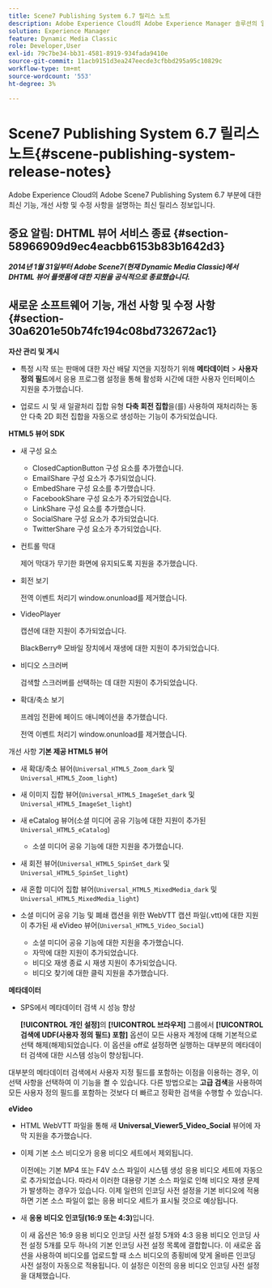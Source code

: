 ```yaml
---
title: Scene7 Publishing System 6.7 릴리스 노트
description: Adobe Experience Cloud의 Adobe Experience Manager 솔루션의 일부인 Adobe Scene7 Publishing System 6.7에 대한 최신 기능, 개선 사항 및 수정 사항을 설명하는 최신 릴리스 정보입니다.
solution: Experience Manager
feature: Dynamic Media Classic
role: Developer,User
exl-id: 79c7be34-bb31-4581-8919-934fada9410e
source-git-commit: 11acb9151d3ea247eecde3cfbbd295a95c10829c
workflow-type: tm+mt
source-wordcount: '553'
ht-degree: 3%

---
```


# Scene7 Publishing System 6.7 릴리스 노트{#scene-publishing-system-release-notes}

Adobe Experience Cloud의 Adobe Scene7 Publishing System 6.7 부분에 대한 최신 기능, 개선 사항 및 수정 사항을 설명하는 최신 릴리스 정보입니다.

## 중요 알림: DHTML 뷰어 서비스 종료 {#section-58966909d9ec4eacbb6153b83b1642d3}

***2014년 1월 31일부터 Adobe Scene7(현재 Dynamic Media Classic)에서 DHTML 뷰어 플랫폼에 대한 지원을 공식적으로 종료했습니다.***

## 새로운 소프트웨어 기능, 개선 사항 및 수정 사항 {#section-30a6201e50b74fc194c08bd732672ac1}

**자산 관리 및 게시**

* 특정 시작 또는 판매에 대한 자산 배달 지연을 지정하기 위해 **메타데이터** > **사용자 정의 필드**&#x200B;에서 응용 프로그램 설정을 통해 활성화 시간에 대한 사용자 인터페이스 지원을 추가했습니다.

<!--   [More information](http://help.adobe.com/en_US/scene7/using/WS08F62297-36A5-4c35-9D4E-5BE38C41D39C.html). -->

* 업로드 시 및 새 일괄처리 집합 유형 **다축 회전 집합**&#x200B;을(를) 사용하여 재처리하는 동안 다축 2D 회전 집합을 자동으로 생성하는 기능이 추가되었습니다.

<!--   [More information](http://help.adobe.com/en_US/scene7/using/WSf6ef983f54a76485-20cc30b112624e7b244-7fff.html). -->

**HTML5 뷰어 SDK**

<!-- The *Adobe Scene7 HTML5 Viewers SDK* is available as part of the SDK download from Adobe Developer Connection.

[More information](http://help.adobe.com/en_US/scene7/using/WSd4272150f67705c11b002eec12fcba4dee6-8000.html). -->

* 새 구성 요소

   * ClosedCaptionButton 구성 요소를 추가했습니다.
   * EmailShare 구성 요소가 추가되었습니다.
   * EmbedShare 구성 요소를 추가했습니다.
   * FacebookShare 구성 요소가 추가되었습니다.
   * LinkShare 구성 요소를 추가했습니다.
   * SocialShare 구성 요소가 추가되었습니다.
   * TwitterShare 구성 요소가 추가되었습니다.

* 컨트롤 막대

  제어 막대가 무기한 화면에 유지되도록 지원을 추가했습니다.

* 회전 보기

  전역 이벤트 처리기 window.onunload를 제거했습니다.

* VideoPlayer

  캡션에 대한 지원이 추가되었습니다.

  BlackBerry® 모바일 장치에서 재생에 대한 지원이 추가되었습니다.

* 비디오 스크러버

  검색할 스크러버를 선택하는 데 대한 지원이 추가되었습니다.

* 확대/축소 보기

  프레임 전환에 페이드 애니메이션을 추가했습니다.

  전역 이벤트 처리기 window.onunload를 제거했습니다.

개선 사항
**기본 제공 HTML5 뷰어**

* 새 확대/축소 뷰어(`Universal_HTML5_Zoom_dark` 및 `Universal_HTML5_Zoom_light`)
* 새 이미지 집합 뷰어(`Universal_HTML5_ImageSet_dark` 및 `Universal_HTML5_ImageSet_light`)
* 새 eCatalog 뷰어(소셜 미디어 공유 기능에 대한 지원이 추가된 `Universal_HTML5_eCatalog`)

   * 소셜 미디어 공유 기능에 대한 지원을 추가했습니다.

* 새 회전 뷰어(`Universal_HTML5_SpinSet_dark` 및 `Universal_HTML5_SpinSet_light`)

* 새 혼합 미디어 집합 뷰어(`Universal_HTML5_MixedMedia_dark` 및 `Universal_HTML5_MixedMedia_light`)
* 소셜 미디어 공유 기능 및 폐쇄 캡션을 위한 WebVTT 캡션 파일(.vtt)에 대한 지원이 추가된 새 eVideo 뷰어(`Universal_HTML5_Video_Social`)

   * 소셜 미디어 공유 기능에 대한 지원을 추가했습니다.
   * 자막에 대한 지원이 추가되었습니다.
   * 비디오 재생 종료 시 재생 지원이 추가되었습니다.
   * 비디오 찾기에 대한 클릭 지원을 추가했습니다.

<!-- [Viewer preset compatibility matrix](http://help.adobe.com/en_US/scene7/using/WS6E593DEA-7D81-4cd6-84B0-85E8BB274176.html).

[Adding captions to eVideo](http://help.adobe.com/en_US/scene7/using/WS98ca2e6790647c06-6f6f53e137b959f094-8000.html). -->
**메타데이터**

* SPS에서 메타데이터 검색 시 성능 향상

  **[!UICONTROL 개인 설정]**&#x200B;의 **[!UICONTROL 브라우저]** 그룹에서 **[!UICONTROL 검색에 UDF(사용자 정의 필드) 포함]** 옵션이 모든 사용자 계정에 대해 기본적으로 선택 해제(해제)되었습니다. 이 옵션을 off로 설정하면 실행하는 대부분의 메타데이터 검색에 대한 시스템 성능이 향상됩니다.

<!--   [Personal Setup](http://help.adobe.com/en_US/scene7/using/WSCAAE9C8A-F172-43a8-B134-6163E7C80218.html). -->

대부분의 메타데이터 검색에서 사용자 지정 필드를 포함하는 이점을 이용하는 경우, 이 선택 사항을 선택하여 이 기능을 켤 수 있습니다. 다른 방법으로는 **고급 검색**&#x200B;을 사용하여 모든 사용자 정의 필드를 포함하는 것보다 더 빠르고 정확한 검색을 수행할 수 있습니다.

<!--   [Advanced search](http://help.adobe.com/en_US/scene7/using/WS259993e42159a215-1c6a66df1265272619e-7ff5.html). -->

**eVideo**

* HTML WebVTT 파일을 통해 새 **Universal_Viewer5_Video_Social** 뷰어에 자막 지원을 추가했습니다.

<!--   [Adding captions to eVideo](http://help.stage.adobe.com/en_US/scene7/using/WS98ca2e6790647c06-6f6f53e137b959f094-8000.html). -->

* 이제 기본 소스 비디오가 응용 비디오 세트에서 제외됩니다.

  이전에는 기본 MP4 또는 F4V 소스 파일이 시스템 생성 응용 비디오 세트에 자동으로 추가되었습니다. 따라서 이러한 대용량 기본 소스 파일로 인해 비디오 재생 문제가 발생하는 경우가 있습니다. 이제 일련의 인코딩 사전 설정을 기본 비디오에 적용하면 기본 소스 파일이 없는 응용 비디오 세트가 표시될 것으로 예상됩니다.

* 새 **응용 비디오 인코딩(16:9 또는 4:3)**&#x200B;입니다.

  이 새 옵션은 16:9 응용 비디오 인코딩 사전 설정 5개와 4:3 응용 비디오 인코딩 사전 설정 5개를 모두 하나의 기본 인코딩 사전 설정 목록에 결합합니다. 이 새로운 옵션을 사용하여 비디오를 업로드할 때 소스 비디오의 종횡비에 맞게 올바른 인코딩 사전 설정이 자동으로 적용됩니다. 이 설정은 이전의 응용 비디오 인코딩 사전 설정을 대체했습니다.

<!--   [More information](http://help.stage.adobe.com/en_US/scene7/using/WSE86ACF2B-BD50-4c48-A1D7-9CD4405B62D0.html). -->
